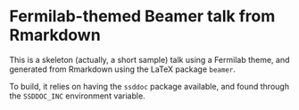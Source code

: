 # Fermilab-themed Beamer talk from Rmarkdown

This is a skeleton (actually, a short sample) talk using a Fermilab theme, and 
generated from Rmarkdown using the LaTeX package `beamer`.

To build, it relies on having the `ssddoc` package available, and found through
the `SSDDOC_INC` environment variable.

